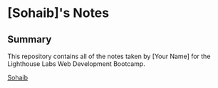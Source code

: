 # [Sohaib]'s Notes

## Summary 

This repository contains all of the notes taken by [Your Name] for the Lighthouse Labs Web Development Bootcamp.


[Sohaib](https://github.com/Sohaib-GO)
